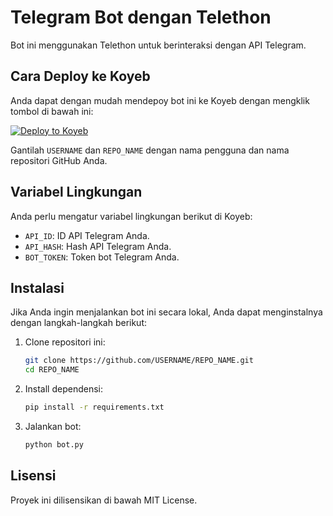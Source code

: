 # Telegram Bot dengan Telethon

Bot ini menggunakan Telethon untuk berinteraksi dengan API Telegram.

## Cara Deploy ke Koyeb

Anda dapat dengan mudah mendepoy bot ini ke Koyeb dengan mengklik tombol di bawah ini:

[![Deploy to Koyeb](https://www.koyeb.com/static/images/deploy/button.svg)](https://app.koyeb.com/services/deploy?type=git&repository=github.com/AlekBaikHati/auto-caption&branch=main&builder=dockerfile&env%5BAPI_ID%5D=api_id&env%5BAPI_HASH%5D=api_hash&env%5BBOT_TOKEN%5D=bot_token)

Gantilah `USERNAME` dan `REPO_NAME` dengan nama pengguna dan nama repositori GitHub Anda.

## Variabel Lingkungan

Anda perlu mengatur variabel lingkungan berikut di Koyeb:

- `API_ID`: ID API Telegram Anda.
- `API_HASH`: Hash API Telegram Anda.
- `BOT_TOKEN`: Token bot Telegram Anda.

## Instalasi

Jika Anda ingin menjalankan bot ini secara lokal, Anda dapat menginstalnya dengan langkah-langkah berikut:

1. Clone repositori ini:
   ```bash
   git clone https://github.com/USERNAME/REPO_NAME.git
   cd REPO_NAME
   ```

2. Install dependensi:
   ```bash
   pip install -r requirements.txt
   ```

3. Jalankan bot:
   ```bash
   python bot.py
   ```

## Lisensi

Proyek ini dilisensikan di bawah MIT License.
